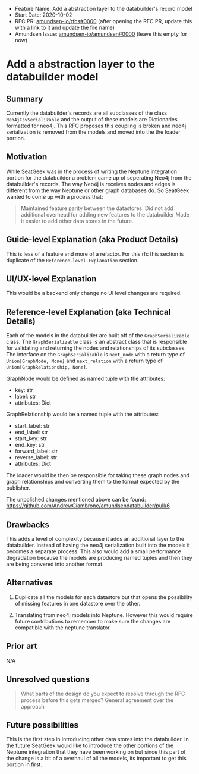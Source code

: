- Feature Name: Add a abstraction layer to the databuilder's record model
- Start Date: 2020-10-02
- RFC PR: [amundsen-io/rfcs#0000](https://github.com/amundsen-io/rfcs/pull/0000) (after opening the RFC PR, update this with a link to it and update the file name)
- Amundsen Issue: [amundsen-io/amundsen#0000](https://github.com/amundsen-io/amundsen/issues/0000) (leave this empty for now)

# Add a abstraction layer to the databuilder model

## Summary

Currently the databuilder's records are all subclasses of the class `Neo4jCsvSerializable` and the output of these models are Dictionaries formatted for neo4j. This RFC proposes this coupling is broken and neo4j serialization is removed from the models and moved into the the loader portion.

## Motivation

While SeatGeek was in the process of writing the Neptune integration portion for the databuilder a problem came up of seperating Neo4j from the databuilder's records. The way Neo4j is receives nodes and edges is different from the way Neptune or other graph databases do. So SeatGeek wanted to come up with a process that:
> Maintained feature parity between the datastores.
> Did not add additional overhead for adding new features to the databuilder
> Made it easier to add other data stores in the future. 

## Guide-level Explanation (aka Product Details)

This is less of a feature and more of a refactor. For this rfc this section is duplicate of the `Reference-level Explanation` section.

## UI/UX-level Explanation

This would be a backend only change no UI level changes are required. 

## Reference-level Explanation (aka Technical Details)

Each of the models in the databuilder are built off of the `GraphSerializable` class. The `GraphSerializable` class is an abstract class that is responsible for validating and returning the nodes and relationships of its subclasses. The interface on the `GraphSerializable` is `next_node` with a return type of `Union[GraphNode, None]` and `next_relation` with a return type of `Union[GraphRelationship, None]`. 

GraphNode would be defined as named tuple with the attributes: 
- key: str
- label: str
- attributes: Dict

GraphRelationship would be a named tuple with the attributes: 
- start_label: str
- end_label: str
- start_key: str
- end_key: str
- forward_label: str
- reverse_label: str
- attributes: Dict

The loader would be then be responsible for taking these graph nodes and graph relationships and converting them to the format expected by the publisher. 

The unpolished changes mentioned above can be found: https://github.com/AndrewCiambrone/amundsendatabuilder/pull/6

## Drawbacks

This adds a level of complexity because it adds an additional layer to the databuilder. Instead of having the neo4j serialization built into the models it becomes a separate process. This also would add a small performance degradation because the models are producing named tuples and then they are being convered into another format. 


## Alternatives

1. Duplicate all the models for each datastore but that opens the possibility of missing features in one datastore over the other. 

2. Translating from neo4j models into Neptune. However this would require future contributions to remember to make sure the changes are compatible with the neptune translator. 

## Prior art

N/A

## Unresolved questions

> What parts of the design do you expect to resolve through the RFC process before this gets merged? 
General agreement over the approach

## Future possibilities

This is the first step in introducing other data stores into the databuilder. In the future SeatGeek would like to introduce the other portions of the Neptune integration that they have been working on but since this part of the change is a bit of a overhaul of all the models, its important to get this portion in first. 

